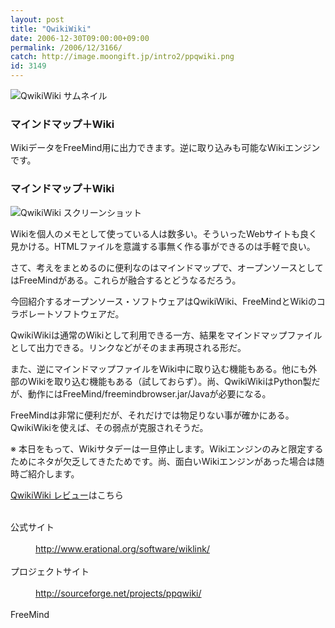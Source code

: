```yaml
---
layout: post
title: "QwikiWiki"
date: 2006-12-30T09:00:00+09:00
permalink: /2006/12/3166/
catch: http://image.moongift.jp/intro2/ppqwiki.png
id: 3149
---
```

 ![QwikiWiki サムネイル](http://image.moongift.jp/intro2/ppqwiki.t.png "QwikiWiki サムネイル")
  

### マインドマップ＋Wiki
  
WikiデータをFreeMind用に出力できます。逆に取り込みも可能なWikiエンジンです。  
<!--more-->  

### マインドマップ＋Wiki
  

![QwikiWiki スクリーンショット](http://image.moongift.jp/intro2/ppqwiki.png "QwikiWiki スクリーンショット")

  

Wikiを個人のメモとして使っている人は数多い。そういったWebサイトも良く見かける。HTMLファイルを意識する事無く作る事ができるのは手軽で良い。

  

さて、考えをまとめるのに便利なのはマインドマップで、オープンソースとしてはFreeMindがある。これらが融合するとどうなるだろう。

  

今回紹介するオープンソース・ソフトウェアはQwikiWiki、FreeMindとWikiのコラボレートソフトウェアだ。

  

QwikiWikiは通常のWikiとして利用できる一方、結果をマインドマップファイルとして出力できる。リンクなどがそのまま再現される形だ。

  

また、逆にマインドマップファイルをWiki中に取り込む機能もある。他にも外部のWikiを取り込む機能もある（試しておらず）。尚、QwikiWikiはPython製だが、動作にはFreeMind/freemindbrowser.jar/Javaが必要になる。

  

FreeMindは非常に便利だが、それだけでは物足りない事が確かにある。QwikiWikiを使えば、その弱点が克服されそうだ。

  

※ 本日をもって、Wikiサタデーは一旦停止します。Wikiエンジンのみと限定するためにネタが欠乏してきたためです。尚、面白いWikiエンジンがあった場合は随時ご紹介します。

  

[QwikiWiki レビュー](http://oss.moongift.jp/review/i-3172.html)はこちら

  
<dl>
<br><dt>公式サイト</dt>
<br><dd><a href="http://www.erational.org/software/wiklink/" target="_blank">http://www.erational.org/software/wiklink/</a></dd>
<br><dt>プロジェクトサイト</dt>
<br><dd><a href="http://sourceforge.net/projects/ppqwiki/" target="_blank">http://sourceforge.net/projects/ppqwiki/</a></dd>
<br><dt>FreeMind</dt>
<br>
</dl>